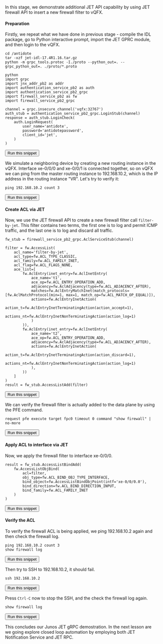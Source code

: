 In this stage, we demonstrate additional JET API capability by using JET firewall API to insert a new firewall filter to vQFX.

#### Preparation

Firstly, we repeat what we have done in previous stage - compile the IDL package, go to Python interactive prompt, import the JET GPRC module, and then login to the vQFX.

```
cd /antidote
tar -xzf jet-idl-17.4R1.16.tar.gz
python -m grpc_tools.protoc -I./proto --python_out=. --grpc_python_out=. ./proto/*.proto

python
import grpc
import jnx_addr_pb2 as addr
import authentication_service_pb2 as auth
import authentication_service_pb2_grpc
import firewall_service_pb2 as fw
import firewall_service_pb2_grpc

channel = grpc.insecure_channel('vqfx:32767')
auth_stub = authentication_service_pb2_grpc.LoginStub(channel)
response = auth_stub.LoginCheck(
    auth.LoginRequest(
        user_name='antidote',
        password='antidotepassword',
        client_id='jet',
    )
)
```
<button type="button" class="btn btn-primary btn-sm" onclick="runSnippetInTab('linux', this)">Run this snippet</button>

We simulate a neighboring device by creating a new routing instance in the vQFX. Interface xe-0/0/0 and xe-0/0/1 is connected together, so on vQFX we can ping from the master routing instance to 192.168.10.2, which is the IP address in the routing instance "VR". Let's try to verify it:

```
ping 192.168.10.2 count 3
```
<button type="button" class="btn btn-primary btn-sm" onclick="runSnippetInTab('vqfx', this)">Run this snippet</button>

#### Create ACL via JET
Now, we use the JET firewall API to create a new firewall filter call `filter-by-jet`. This filter contains two terms, the first one is to log and permit ICMP traffic, and the last one is to log and discard all traffic.

```
fw_stub = firewall_service_pb2_grpc.AclServiceStub(channel)

filter = fw.AccessList(
    acl_name='filter-by-jet',
    acl_type=fw.ACL_TYPE_CLASSIC,
    acl_family=fw.ACL_FAMILY_INET,
    acl_flag=fw.ACL_FLAGS_NONE,
    ace_list=[
        fw.AclEntry(inet_entry=fw.AclInetEntry(
            ace_name='t1',
            ace_op=fw.ACL_ENTRY_OPERATION_ADD,
            adjacency=fw.AclAdjacency(type=fw.ACL_ADJACENCY_AFTER),
            matches=fw.AclEntryMatchInet(match_protocols=[fw.AclMatchProtocol(min=1, max=1, match_op=fw.ACL_MATCH_OP_EQUAL)]),
            actions=fw.AclEntryInetAction(
                action_t=fw.AclEntryInetTerminatingAction(action_accept=1),
                actions_nt=fw.AclEntryInetNonTerminatingAction(action_log=1)
            )
        )),
        fw.AclEntry(inet_entry=fw.AclInetEntry(
            ace_name='t2',
            ace_op=fw.ACL_ENTRY_OPERATION_ADD,
            adjacency=fw.AclAdjacency(type=fw.ACL_ADJACENCY_AFTER),
            actions=fw.AclEntryInetAction(
                action_t=fw.AclEntryInetTerminatingAction(action_discard=1),
                actions_nt=fw.AclEntryInetNonTerminatingAction(action_log=1)
            ),
        ))
    ]
)
result = fw_stub.AccessListAdd(filter)
```
<button type="button" class="btn btn-primary btn-sm" onclick="runSnippetInTab('linux', this)">Run this snippet</button>

We can verify the firewall filter is actually added to the data plane by using the PFE command.

```
request pfe execute target fpc0 timeout 0 command "show firewall" | no-more
```
<button type="button" class="btn btn-primary btn-sm" onclick="runSnippetInTab('vqfx', this)">Run this snippet</button>

#### Apply ACL to interface via JET
Now, we apply the firewall filter to interface xe-0/0/0.

```
result = fw_stub.AccessListBindAdd(
    fw.AccessListObjBind(
        acl=filter,
        obj_type=fw.ACL_BIND_OBJ_TYPE_INTERFACE,
        bind_object=fw.AccessListBindObjPoint(intf='xe-0/0/0.0'),
        bind_direction=fw.ACL_BIND_DIRECTION_INPUT,
        bind_family=fw.ACL_FAMILY_INET
    )
)
```
<button type="button" class="btn btn-primary btn-sm" onclick="runSnippetInTab('linux', this)">Run this snippet</button>


#### Verify the ACL

To verify the firewall ACL is being applied, we ping 192.168.10.2 again and then check the firewall log.

```
ping 192.168.10.2 count 3
show firewall log
```
<button type="button" class="btn btn-primary btn-sm" onclick="runSnippetInTab('vqfx', this)">Run this snippet</button>

Then try to SSH to 192.168.10.2, it should fail.

```
ssh 192.168.10.2
```
<button type="button" class="btn btn-primary btn-sm" onclick="runSnippetInTab('vqfx', this)">Run this snippet</button>

Press `Ctrl-C` now to stop the SSH, and the check the firewall log again.

```
show firewall log
```
<button type="button" class="btn btn-primary btn-sm" onclick="runSnippetInTab('vqfx', this)">Run this snippet</button>

This concludes our Junos JET gRPC demostration. In the next lesson are we going explore closed loop automation by employing both JET Notification Service and JET RPC.
